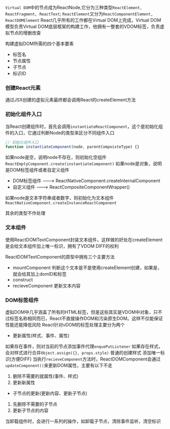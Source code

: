 `Virtual DOM`中的节点成为ReactNode,它分为三种类型`ReactElement, ReactFragment, ReactText`;
`ReactElement`又分为`ReactComponentElement, ReactDOMElement` 
React几乎所有的工作都在Virtual DOM上完成，Virtual DOM模型负责Virtual DOM底层框架的构建工作，他拥有一整套的VDOM标签，负责虚拟节点的增删改查

构建虚拟DOM所需的四个基本要素
- 标签名
- 节点属性
- 子节点
- 标识ID

### 创建React元素
通过JSX创建的虚拟元素最终都会调用React的createElement方法

### 初始化组件入口
当React创建组件时，首先会调用`instantiateReactComponent`，这个是初始化组件的入口，它通过判断Node的类型来区分不同组件入口

```js
// 初始化组件入口
function instantiateComponent(node, parentCompoisteType) {}
```

如果node是空，说明node不存在，则初始化空组件`ReactEmptyComponent.create(instantiateComponent)`
如果node是对象，说明是DOM标签组件或者自定义组件
- DOM标签组件 ---> ReactNativeComponent.createInternalComponent
- 自定义组件  ---> ReactCompositeComponentWrapper()

如果node是文本字符串或者数字，则初始化为文本组件`ReactNativeComponent.createInstanceReactComponent`

其余的类型不作处理

### 文本组件
使用ReactDOMTextComponent封装文本组件，这样做的好处在createElement是会给文本组件加上唯一标识，拥有了VDOM DIFF的权利

ReactDOMTextComponent的原型中拥有三个主要方法
- mountComponent   判断这个文本是不是使用createElement创建，如果是，就会给其加上domID和标签
- construct 
- recieveComponent 更新文本内容

### DOM标签组件
虚拟DOM中几乎涵盖了所有的HTML标签，但是这些其实是VDOM中对象，只不过标签名称相同而已，React不直接操作DOM和污染原生DOM。这样不仅能保证性能还能降低风险
React针对vDOM的标签处理主要分为两个
- 更新属性(样式、事件、属性)

如果存在事件，则对当前的节点添加事件代理`enquePutListener`
如果存在样式，会对样式进行合并`Object.assign({}, props.style)`
普通的创建样式
添加唯一标识(方便DIFF)
当执行`recieveComponent`方法时，ReactDOMComponent会通过`updateComponent()`来更新DOM属性，主要有以下不走
1. 删除不需要的就属性(事件、样式)
2. 更新新属性

- 子节点的更新(更新内容、更新子节点)
1. 先删除不需要的子节点
2. 更新子节点的内容

当卸载组件时，会进行一系列的操作，如卸载子节点，清除事件监听，清空标识
































